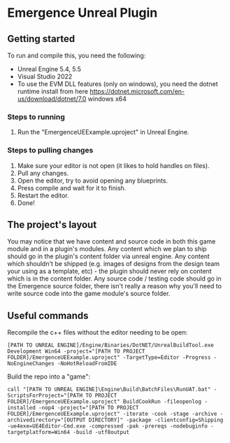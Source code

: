 # Emergence Unreal Plugin

## Getting started
To run and compile this, you need the following:
- Unreal Engine 5.4, 5.5
- Visual Studio 2022
- To use the EVM DLL features (only on windows), you need the dotnet runtime install from here https://dotnet.microsoft.com/en-us/download/dotnet/7.0 windows x64

### Steps to running
1. Run the "EmergenceUEExample.uproject" in Unreal Engine.

### Steps to pulling changes
1. Make sure your editor is not open (it likes to hold handles on files).
2. Pull any changes.
3. Open the editor, try to avoid opening any blueprints.
4. Press compile and wait for it to finish.
5. Restart the editor.
6. Done!

## The project's layout
You may notice that we have content and source code in both this game module and in a plugin's modules. Any content which we plan to ship should go in the plugin's content folder via unreal engine. Any content which shouldn't be shipped (e.g. images of designs from the design team your using as a template, etc) - the plugin should never rely on content which is in the content folder. Any source code / testing code should go in the Emergence source folder, there isn't really a reason why you'll need to write source code into the game module's source folder. 

## Useful commands
Recompile the c++ files without the editor needing to be open:
```
[PATH TO UNREAL ENGINE]/Engine/Binaries/DotNET/UnrealBuildTool.exe Development Win64 -project="[PATH TO PROJECT FOLDER]/EmergenceUEExample.uproject" -TargetType=Editor -Progress -NoEngineChanges -NoHotReloadFromIDE
```

Build the repo into a "game":
```
call "[PATH TO UNREAL ENGINE]\Engine\Build\BatchFiles\RunUAT.bat" -ScriptsForProject="[PATH TO PROJECT FOLDER]/EmergenceUEExample.uproject" BuildCookRun -fileopenlog -installed -nop4 -project="[PATH TO PROJECT FOLDER]/EmergenceUEExample.uproject" -iterate -cook -stage -archive -archivedirectory="[OUTPUT DIRECTORY]" -package -clientconfig=Shipping -ue4exe=UE4Editor-Cmd.exe -compressed -pak -prereqs -nodebuginfo -targetplatform=Win64 -build -utf8output
```
